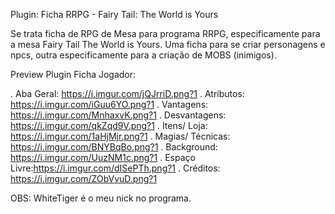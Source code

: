 Plugin: Ficha RRPG - Fairy Tail: The World is Yours 

Se trata ficha de RPG de Mesa para programa RRPG, especificamente para a mesa Fairy Tail The  World is Yours. Uma ficha para se criar personagens e npcs, outra especificamente para a criação de MOBS (inimigos).

Preview Plugin Ficha Jogador:

. Aba Geral: https://i.imgur.com/jQJrriD.png?1
. Atributos: https://i.imgur.com/iGuu6YO.png?1
. Vantagens: https://i.imgur.com/MnhaxvK.png?1
. Desvantagens: https://i.imgur.com/qkZqd9V.png?1
. Itens/ Loja: https://i.imgur.com/1aHjMjr.png?1 
. Magias/ Técnicas: https://i.imgur.com/BNYBqBo.png?1
. Background: https://i.imgur.com/UuzNM1c.png?1
. Espaço Livre:https://i.imgur.com/dISePTh.png?1
. Créditos: https://i.imgur.com/ZObVvuD.png?1 




OBS: WhiteTiger é o meu nick no programa.
